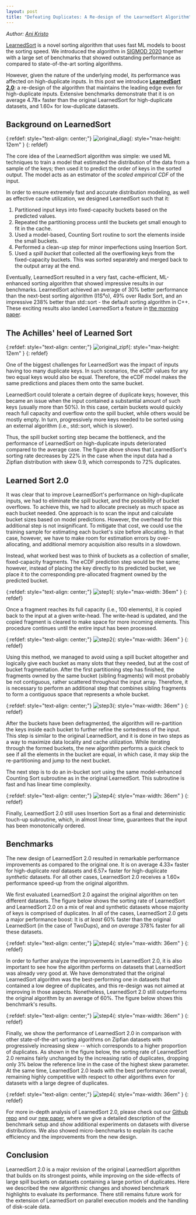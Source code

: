 ```yaml
---
layout: post
title: "Defeating Duplicates: A Re-design of the LearnedSort Algorithm"
---
```


*Author: [Ani Kristo](https://anikristo.com)*

[LearnedSort](https://github.com/learnedsystems/LearnedSort) is a novel sorting algorithm that uses fast ML models to boost the sorting speed. We introduced the algorithm in [SIGMOD 2020](https://dl.acm.org/doi/10.1145/3318464.3389752) together with a large set of benchmarks that showed outstanding performance as compared to state-of-the-art sorting algorithms. 

However, given the nature of the underlying model, its performance was affected on high-duplicate inputs. In this post we introduce [**LearnedSort 2.0**](https://arxiv.org/abs/2107.03290): a re-design of the algorithm that maintains the leading edge even for high-duplicate inputs. Extensive benchmarks demonstrate that it is on average 4.78× faster than the original LearnedSort for high-duplicate datasets, and 1.60× for low-duplicate datasets.



## Background on LearnedSort

{:refdef: style="text-align: center;"}
![original_diag](/assets/learnedsort/original_diag.png){: style="max-height: 12em" }
{: refdef}

The core idea of the LearnedSort algorithm was simple: we used ML techniques to train a model that estimated the distribution of the data from a sample of the keys; then used it to predict the order of keys in the sorted output. The model acts as an estimator of the *scaled empirical CDF* of the input.

In order to ensure extremely fast and accurate distribution modeling, as well as effective cache utilization, we designed LearnedSort such that it:

1. Partitioned input keys into fixed-capacity buckets based on the predicted values. 
2. Repeated the partitioning process until the buckets get small enough to fit in the cache.
3. Used a model-based, Counting Sort routine to sort the elements inside the small buckets. 
4. Performed a clean-up step for minor imperfections using Insertion Sort. 
5. Used a *spill bucket* that collected all the overflowing keys from the fixed-capacity buckets. This was sorted separately and merged back to the output array at the end.

Eventually, LearnedSort resulted in a very fast, cache-efficient, ML-enhanced sorting algorithm that showed impressive results in our benchmarks. LearnedSort achieved an average of 30% better performance than the next-best sorting algorithm (I1S⁴o), 49% over Radix Sort, and an impressive 238% better than std::sort - the default sorting algorithm in C++. These exciting results also landed LearnedSort a feature in [the morning paper](https://blog.acolyer.org/2020/10/19/the-case-for-a-learned-sorting-algorithm/). 

## The Achilles' heel of Learned Sort

{:refdef: style="text-align: center;"}
![original_zipf](/assets/learnedsort/original_zipf.png){: style="max-height: 12em" }
{: refdef}

One of the biggest challenges for LearnedSort was the impact of inputs having too many duplicate keys. In such scenarios, the eCDF values for any two equal keys would also be equal. Therefore, the eCDF model makes the same predictions and places them onto the same bucket. 

LearnedSort could tolerate a certain degree of duplicate keys; however, this became an issue when the input contained a substantial amount of such keys (usually more than 50%). In this case, certain buckets would quickly reach full capacity and overflow onto the spill bucket, while others would be mostly empty. In turn, progressively more keys needed to be sorted using an external algorithm (i.e., std::sort, which is slower).

Thus, the spill bucket sorting step became the bottleneck, and the performance of LearnedSort on high-duplicate inputs deteriorated compared to the average case. The figure above shows that LearnedSort's sorting rate decreases by 22% in the case when the input data had a Zipfian distribution with skew 0.9, which corresponds to 72% duplicates.

## Learned Sort 2.0

It was clear that to improve LearnedSort's performance on high-duplicate inputs, we had to eliminate the spill bucket, and the possibility of bucket overflows. To achieve this, we had to allocate precisely as much space as each bucket needed. One approach is to scan the input and calculate bucket sizes based on model predictions. However, the overhead for this additional step is not insignificant. To mitigate that cost, we could use the training sample for estimating each bucket's size before allocating. In that case, however, we have to make room for estimation errors by over-allocating, and additional memory acquisition also results in a slowdown.

Instead, what worked best was to think of buckets as a collection of smaller, fixed-capacity fragments. The eCDF prediction step would be the same; however, instead of placing the key directly to its predicted bucket, we place it to the corresponding pre-allocated fragment owned by the predicted bucket.

{:refdef: style="text-align: center;"}
![step1](/assets/learnedsort/step1.png){: style="max-width: 36em" }
{: refdef}

Once a fragment reaches its full capacity (i.e., 100 elements), it is copied back to the input at a given write-head. The write-head is updated, and the copied fragment is cleared to make space for more incoming elements. This procedure continues until the entire input has been processed. 

{:refdef: style="text-align: center;"}
![step2](/assets/learnedsort/step2.png){: style="max-width: 36em" }
{: refdef}

Using this method, we managed to avoid using a spill bucket altogether and logically give each bucket as many slots that they needed, but at the cost of bucket fragmentation. After the first partitioning step has finished, the fragments owned by the same bucket (sibling fragments) will most probably be not contiguous, rather scattered throughout the input array. Therefore, it is necessary to perform an additional step that combines sibling fragments to form a contiguous space that represents a whole bucket.

{:refdef: style="text-align: center;"}
![step3](/assets/learnedsort/step3.png){: style="max-width: 36em" }
{: refdef}

After the buckets have been defragmented, the algorithm will re-partition the keys inside each bucket to further refine the sortedness of the input. This step is similar to the original LearnedSort, and it is done in two steps as a way to maximize data locality and cache utilization. While iterating through the formed buckets, the new algorithm performs a quick check to see if all the elements in the bucket are equal, in which case, it may skip the re-partitioning and jump to the next bucket.

The next step is to do an in-bucket sort using the same model-enhanced Counting Sort subroutine as in the original LearnedSort. This subroutine is fast and has linear time complexity.

{:refdef: style="text-align: center;"}
![step4](/assets/learnedsort/step4.png){: style="max-width: 36em" }
{: refdef}

Finally, LearnedSort 2.0 still uses Insertion Sort as a final and deterministic touch-up subroutine, which, in almost linear time, guarantees that the input has been monotonically ordered.

## Benchmarks

The new design of LearnedSort 2.0 resulted in remarkable performance improvements as compared to the original one. It is on average 4.33× faster for high-duplicate *real* datasets and 6.57× faster for high-duplicate *synthetic* datasets. For all other cases, LearnedSort 2.0 receives a 1.60× performance speed-up from the original algorithm. 

We first evaluated LearnedSort 2.0 against the original algorithm on ten different datasets. The figure below shows the sorting rate of LearnedSort and LearnedSort 2.0 on a mix of real and synthetic datasets whose majority of keys is comprised of duplicates. In all of the cases, LearnedSort 2.0 gets a major performance boost: It is *at least* 60% faster than the original LearnedSort (in the case of TwoDups), and *on average* 378% faster for all these datasets.

{:refdef: style="text-align: center;"}
![step4](/assets/learnedsort/hi_dups.png){: style="max-width: 36em" }
{: refdef}

In order to further analyze the improvements in LearnedSort 2.0, it is also important to see how the algorithm performs on datasets that LearnedSort was already very good at. We have demonstrated  that the original LearnedSort algorithm was the best-performing one in datasets that contained a low degree of duplicates, and this re-design was not aimed at improving in those aspects. Nonetheless, LearnedSort 2.0 still outperforms the original algorithm by an average of 60%. The figure below shows this benchmark's results.

{:refdef: style="text-align: center;"}
![step4](/assets/learnedsort/lo_dup.png){: style="max-width: 36em" }
{: refdef}

Finally, we show the performance of LearnedSort 2.0 in comparison with other state-of-the-art sorting algorithms on Zipfian datasets with progressively increasing skew -- which corresponds to a higher proportion of duplicates. As shown in the figure below, the sorting rate of LearnedSort 2.0 remains fairly unchanged by the increasing ratio of duplicates, dropping only 3% below the reference line in the case of the highest skew parameter. At the same time, LearnedSort 2.0 leads with the best performance overall, remaining highly competitive with respect to other algorithms even for datasets with a large degree of duplicates.

{:refdef: style="text-align: center;"}
![step4](/assets/learnedsort/zipf.png){: style="max-width: 36em" }
{: refdef}

For more in-depth analysis of LearnedSort 2.0, please check out our [Github repo](https://github.com/learnedsystems/LearnedSort) and our [new paper](https://arxiv.org/abs/2107.03290), where we give a detailed description of the benchmark setup and show additional experiments on datasets with diverse distributions. We also showed micro-benchmarks to explain its cache efficiency and the improvements from the new design.

## Conclusion

LearnedSort 2.0 is a major revision of the original LearnedSort algorithm that builds on its strongest points, while improving on the side-effects of large spill buckets on datasets containing a large portion of duplicates. Here we described the new algorithmic changes and showed benchmark highlights to evaluate its performance. There still remains future work for the extension of LearnedSort on parallel execution models and the handling of disk-scale data. 